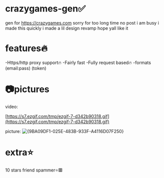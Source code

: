 # crazygames-gen✅
gen for https://crazygames.com
sorry for too long time no post i am busy i made this quickly i made a lil design revamp hope yall like it 


# features🔥
-Https/http proxy support🔥
-Fairly fast
-Fully request based🔥
-formats (email:pass) (token)


# 📷pictures 

video:

[https://s7.ezgif.com/tmp/ezgif-7-d342b90318.gif](https://s7.ezgif.com/tmp/ezgif-7-d342b90318.gif)


picture:
![{9BA09DF1-025E-483B-933F-A4116D07F250}](https://github.com/user-attachments/assets/f43a51fa-b126-4b01-b2cb-1529ee563105)


# extra⭐
10 stars friend spammer⭐🟥
